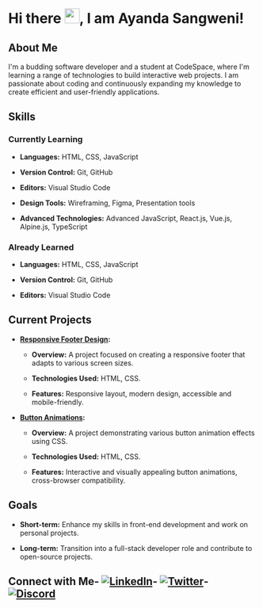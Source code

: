# Hi there <img src="https://raw.githubusercontent.com/MartinHeinz/MartinHeinz/master/wave.gif" width="30px">, I am Ayanda Sangweni!


## About Me

I'm a budding software developer and a student at CodeSpace, where I'm learning a range of technologies to build interactive web projects. I am passionate about coding and continuously expanding my knowledge to create efficient and user-friendly applications.


## Skills

### Currently Learning

- **Languages:** HTML, CSS, JavaScript

- **Version Control:** Git, GitHub

- **Editors:** Visual Studio Code

- **Design Tools:** Wireframing, Figma, Presentation tools

- **Advanced Technologies:** Advanced JavaScript, React.js, Vue.js, Alpine.js, TypeScript

### Already Learned

- **Languages:** HTML, CSS, JavaScript

- **Version Control:** Git, GitHub

- **Editors:** Visual Studio Code


## Current Projects

- **[Responsive Footer Design](https://github.com/AyandaSangweni/Module_08R_CS20240176_WFO2407_WFO2407-a_Ayanda-Sangweni_SDF08_R):** 

  - **Overview:** A project focused on creating a responsive footer that adapts to various screen sizes.

  - **Technologies Used:** HTML, CSS.

  - **Features:** Responsive layout, modern design, accessible and mobile-friendly.

- **[Button Animations](https://github.com/AyandaSangweni/Module_5R_CS20240176_WFO2407_WFO2407-a_Ayanda-Sangweni_SDF05R):**

  - **Overview:** A project demonstrating various button animation effects using CSS.

  - **Technologies Used:** HTML, CSS.

  - **Features:** Interactive and visually appealing button animations, cross-browser compatibility.


## Goals

- **Short-term:** Enhance my skills in front-end development and work on personal projects.

- **Long-term:** Transition into a full-stack developer role and contribute to open-source projects.


## Connect with Me- [![LinkedIn](https://img.shields.io/badge/-LinkedIn-blue?style=flat&logo=Linkedin&logoColor=white)](https://www.linkedin.com/in/ayanda-sangweni-750b72290)- [![Twitter](https://img.shields.io/badge/-Twitter-blue?style=flat&logo=Twitter&logoColor=white)](https://x.com/AyandaSangweni8)- [![Discord](https://img.shields.io/badge/-Discord-7289DA?style=flat&logo=Discord&logoColor=white)](https://discord.com/users/ayandasangweni)
